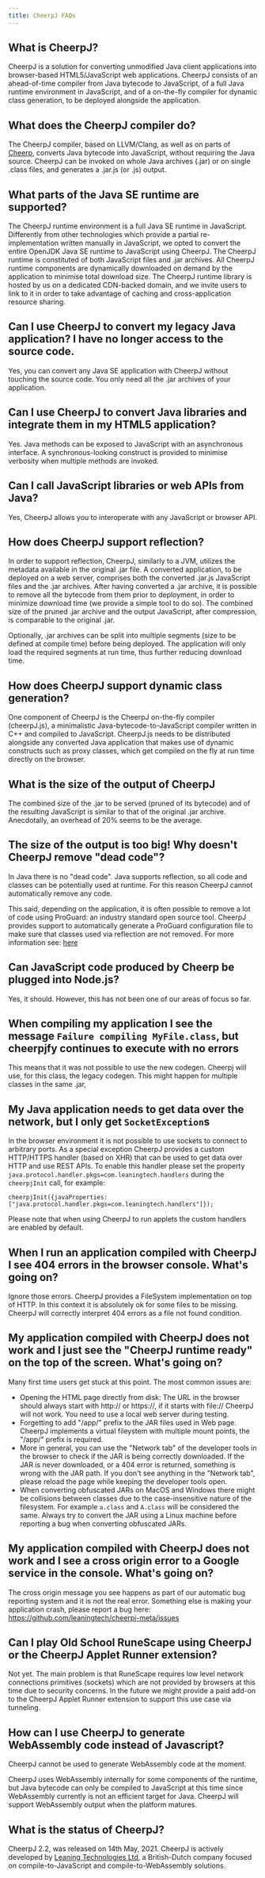 ```yaml
---
title: CheerpJ FAQs
---
```


## What is CheerpJ?

CheerpJ is a solution for converting unmodified Java client applications into browser-based HTML5/JavaScript web applications. CheerpJ consists of an ahead-of-time compiler from Java bytecode to JavaScript, of a full Java runtime environment in JavaScript, and of a on-the-fly compiler for dynamic class generation, to be deployed alongside the application.

## What does the CheerpJ compiler do?

The CheerpJ compiler, based on LLVM/Clang, as well as on parts of [Cheerp](https://github.com/leaningtech/cheerp-meta), converts Java bytecode into JavaScript, without requiring the Java source. CheerpJ can be invoked on whole Java archives (.jar) or on single .class files, and generates a .jar.js (or .js) output.

## What parts of the Java SE runtime are supported?

The CheerpJ runtime environment is a full Java SE runtime in JavaScript. Differently from other technologies which provide a partial re-implementation written manually in JavaScript, we opted to convert the entire OpenJDK Java SE runtime to JavaScript using CheerpJ. The CheerpJ runtime is constituted of both JavaScript files and .jar archives. All CheerpJ runtime components are dynamically downloaded on demand by the application to minimise total download size. The CheerpJ runtime library is hosted by us on a dedicated CDN-backed domain, and we invite users to link to it in order to take advantage of caching and cross-application resource sharing.

## Can I use CheerpJ to convert my legacy Java application? I have no longer access to the source code.

Yes, you can convert any Java SE application with CheerpJ without touching the source code. You only need all the .jar archives of your application.

## Can I use CheerpJ to convert Java libraries and integrate them in my HTML5 application?

Yes. Java methods can be exposed to JavaScript with an asynchronous interface. A synchronous-looking construct is provided to minimise verbosity when multiple methods are invoked. 

## Can I call JavaScript libraries or web APIs from Java?

Yes, CheerpJ allows you to interoperate with any JavaScript or browser API.

## How does CheerpJ support reflection?

In order to support reflection, CheerpJ, similarly to a JVM, utilizes the metadata available in the original .jar file. A converted application, to be deployed on a web server, comprises both the converted .jar.js JavaScript files and the .jar archives. After having converted a .jar archive, it is possible to remove all the bytecode from them prior to deployment, in order to minimize download time (we provide a simple tool to do so). The combined size of the pruned .jar archive and the output JavaScript, after compression, is comparable to the original .jar. 

Optionally, .jar archives can be split into multiple segments (size to be defined at compile time) before being deployed. The application will only load the required segments at run time, thus further reducing download time.

## How does CheerpJ support dynamic class generation?

One component of CheerpJ is the CheerpJ on-the-fly compiler (cheerpJ.js), a minimalistic Java-bytecode-to-JavaScript compiler written in C++ and compiled to JavaScript. CheerpJ.js needs to be distributed alongside any converted Java application that makes use of dynamic constructs such as proxy classes, which get compiled on the fly at run time directly on the browser.

## What is the size of the output of CheerpJ

The combined size of the .jar to be served (pruned of its bytecode) and of the resulting JavaScript is similar to that of the original .jar archive. Anecdotally, an overhead of 20% seems to be the average.

## The size of the output is too big! Why doesn't CheerpJ remove "dead code"?

In Java there is no "dead code". Java supports reflection, so all code and classes can be potentially used at runtime. For this reason CheerpJ cannot automatically remove any code.

This said, depending on the application, it is often possible to remove a lot of code using ProGuard: an industry standard open source tool. CheerpJ provides support to automatically generate a ProGuard configuration file to make sure that classes used via reflection are not removed. For more information see: [here](Startup-time-optimization#use-proguard-to-remove-unused-code)

## Can JavaScript code produced by Cheerp be plugged into Node.js?

Yes, it should. However, this has not been one of our areas of focus so far.

## When compiling my application I see the message ```Failure compiling MyFile.class```, but cheerpjfy continues to execute with no errors

This means that it was not possible to use the new codegen. Cheerpj will use, for this class, the legacy codegen. This might happen for multiple classes in the same .jar, 

## My Java application needs to get data over the network, but I only get ```SocketException```s

In the browser environment it is not possible to use sockets to connect to arbitrary ports. As a special exception CheerpJ provides a custom HTTP/HTTPS handler (based on XHR) that can be used to get data over HTTP and use REST APIs. To enable this handler please set the property ```java.protocol.handler.pkgs=com.leaningtech.handlers``` during the ```cheerpjInit``` call, for example:

```cheerpjInit({javaProperties:["java.protocol.handler.pkgs=com.leaningtech.handlers"]});```

Please note that when using CheerpJ to run applets the custom handlers are enabled by default.

## When I run an application compiled with CheerpJ I see 404 errors in the browser console. What's going on?

Ignore those errors. CheerpJ provides a FileSystem implementation on top of HTTP. In this context it is absolutely ok for some files to be missing. CheerpJ will correctly interpret 404 errors as a file not found condition.

## My application compiled with CheerpJ does not work and I just see the "CheerpJ runtime ready" on the top of the screen. What's going on?

Many first time users get stuck at this point. The most common issues are:

* Opening the HTML page directly from disk: The URL in the browser should always start with http:// or https://, if it starts with file:// CheerpJ will not work. You need to use a local web server during testing.
* Forgetting to add "/app/" prefix to the JAR files used in Web page. CheerpJ implements a virtual fileystem with multiple mount points, the "/app/" prefix is required.
* More in general, you can use the "Network tab" of the developer tools in the browser to check if the JAR is being correctly downloaded. If the JAR is never downloaded, or a 404 error is returned, something is wrong with the JAR path. If you don't see anything in the "Network tab", please reload the page while keeping the developer tools open.
* When converting obfuscated JARs on MacOS and Windows there might be collisions between classes due to the case-insensitive nature of the filesystem. For example ```a.class``` and ```A.class``` will be considered the same. Always try to convert the JAR using a Linux machine before reporting a bug when converting obfuscated JARs.

## My application compiled with CheerpJ does not work and I see a cross origin error to a Google service in the console. What's going on?

The cross origin message you see happens as part of our automatic bug reporting system and it is not the real error. Something else is making your application crash, please report a bug here: https://github.com/leaningtech/cheerpj-meta/issues

## Can I play Old School RuneScape using CheerpJ or the CheerpJ Applet Runner extension?

Not yet. The main problem is that RuneScape requires low level network connections primitives (sockets) which are not provided by browsers at this time due to security concerns. In the future we might provide a paid add-on to the CheerpJ Applet Runner extension to support this use case via tunneling.

## How can I use CheerpJ to generate WebAssembly code instead of Javascript?

CheerpJ cannot be used to generate WebAssembly code at the moment.

CheerpJ uses WebAssembly internally for some components of the runtime, but Java bytecode can only be compiled to JavaScript at this time since WebAssembly currently is not an efficient target for Java. CheerpJ will support WebAssembly output when the platform matures.

## What is the status of CheerpJ?

CheerpJ 2.2, was released on 14th May, 2021. CheerpJ is actively developed by [Leaning Technologies Ltd](https://leaningtech.com), a British-Dutch company focused on compile-to-JavaScript and compile-to-WebAssembly solutions.
